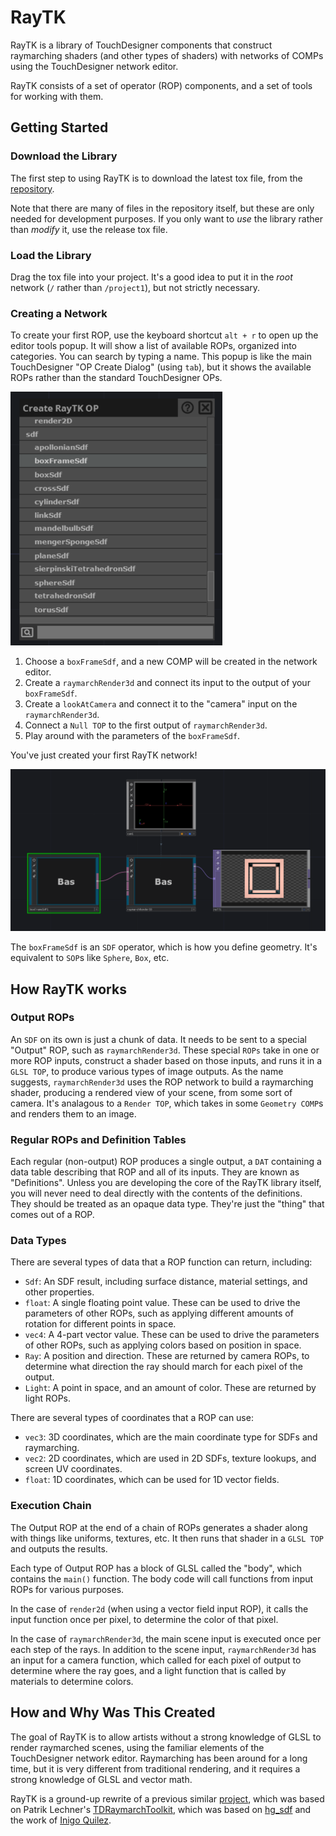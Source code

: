 # RayTK

RayTK is a library of TouchDesigner components that construct raymarching shaders (and other types of shaders) with networks of COMPs using the TouchDesigner network editor.

RayTK consists of a set of operator (ROP) components, and a set of tools for working with them.

## Getting Started

### Download the Library

The first step to using RayTK is to download the latest tox file, from the [repository](https://github.com/t3kt/raytk/releases).

Note that there are many of files in the repository itself, but these are only needed for development purposes. If you only want to *use* the library rather than *modify* it, use the release tox file.

### Load the Library

Drag the tox file into your project. It's a good idea to put it in the *root* network (`/` rather than `/project1`), but not strictly necessary.

### Creating a Network

To create your first ROP, use the keyboard shortcut `alt + r` to open up the editor tools popup. It will show a list of available ROPs, organized into categories. You can search by typing a name. This popup is like the main TouchDesigner "OP Create Dialog" (using `tab`), but it shows the available ROPs rather than the standard TouchDesigner OPs.

![Create OP Menu](docs/img/intro-createOpMenu.png)

1. Choose a `boxFrameSdf`, and a new COMP will be created in the network editor.
1. Create a `raymarchRender3d` and connect its input to the output of your `boxFrameSdf`.
1. Create a `lookAtCamera` and connect it to the "camera" input on the `raymarchRender3d`.
1. Connect a `Null TOP` to the first output of `raymarchRender3d`.
1. Play around with the parameters of the `boxFrameSdf`.

You've just created your first RayTK network!

![Basic RayTK Network](docs/img/intro-basicNetwork.png)

The `boxFrameSdf` is an `SDF` operator, which is how you define geometry. It's equivalent to `SOP`s like `Sphere`, `Box`, etc.

## How RayTK works

### Output ROPs

An `SDF` on its own is just a chunk of data. It needs to be sent to a special "Output" ROP, such as `raymarchRender3d`. These special `ROPs` take in one or more ROP inputs, construct a shader based on those inputs, and runs it in a `GLSL TOP`, to produce various types of image outputs. As the name suggests, `raymarchRender3d` uses the ROP network to build a raymarching shader, producing a rendered view of your scene, from some sort of camera. It's analagous to a `Render TOP`, which takes in some `Geometry COMP`s and renders them to an image.

### Regular ROPs and Definition Tables

Each regular (non-output) ROP produces a single output, a `DAT` containing a data table describing that ROP and all of its inputs. They are known as "Definitions". Unless you are developing the core of the RayTK library itself, you will never need to deal directly with the contents of the definitions. They should be treated as an opaque data type. They're just the "thing" that comes out of a ROP.

### Data Types

There are several types of data that a ROP function can return, including:
* `Sdf`: An SDF result, including surface distance, material settings, and other properties.
* `float`: A single floating point value. These can be used to drive the parameters of other ROPs, such as applying different amounts of rotation for different points in space.
* `vec4`: A 4-part vector value. These can be used to drive the parameters of other ROPs, such as applying colors based on position in space.
* `Ray`: A position and direction. These are returned by camera ROPs, to determine what direction the ray should march for each pixel of the output.
* `Light`: A point in space, and an amount of color. These are returned by light ROPs.

There are several types of coordinates that a ROP can use:
* `vec3`: 3D coordinates, which are the main coordinate type for SDFs and raymarching.
* `vec2`: 2D coordinates, which are used in 2D SDFs, texture lookups, and screen UV coordinates.
* `float`: 1D coordinates, which can be used for 1D vector fields.

### Execution Chain

The Output ROP at the end of a chain of ROPs generates a shader along with things like uniforms, textures, etc. It then runs that shader in a `GLSL TOP` and outputs the results.

Each type of Output ROP has a block of GLSL called the "body", which contains the `main()` function. The body code will call functions from input ROPs for various purposes.

In the case of `render2d` (when using a vector field input ROP), it calls the input function once per pixel, to determine the color of that pixel.

In the case of `raymarchRender3d`, the main scene input is executed once per each step of the rays. In addition to the scene input, `raymarchRender3d` has an input for a camera function, which called for each pixel of output to determine where the ray goes, and a light function that is called by materials to determine colors.

## How and Why Was This Created

The goal of RayTK is to allow artists without a strong knowledge of GLSL to render raymarched scenes, using the familiar elements of the TouchDesigner network editor. Raymarching has been around for a long time, but it is very different from traditional rendering, and it requires a strong knowledge of GLSL and vector math.
 
RayTK is a ground-up rewrite of a previous similar [project](https://github.com/t3kt/raymarching), which was based on Patrik Lechner's [TDRaymarchToolkit](https://github.com/hrtlacek/TDraymarchToolkit), which was based on [hg_sdf](http://mercury.sexy/hg_sdf/) and the work of [Inigo Quilez](https://iquilezles.org/www/articles/distfunctions/distfunctions.htm).
